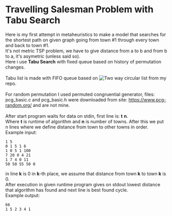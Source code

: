 # **Travelling Salesman Problem with Tabu Search**
Here is my first attempt in metaheuristics to make a model that searches for the shortest path on given graph 
going from town #1 through every town and back to town #1.<br>
It's not metric TSP problem, we have to give distance from a to b and from b to a, it's asymetric (unless said so).<br>
Here i use **Tabu Search** with fixed queue based on history of permutation changes.<br><br>
Tabu list is made with FIFO queue based on ![**Two way circular list**](url) from my repo.<br><br>
For random permutation I used permuted congruential generator, files: pcg_basic.c and pcg_basic.h were downloaded from 
site: https://www.pcg-random.org/ and are not mine.<br><br>
After start program waits for data on stdin, first line is: **t** **n**.<br>Where **t** is runtime of algorithm and **n** is 
number of towns. After this we put n lines where we define distance from town to other towns in order.<br>
Example input:<br>
```
1 5
0 1 5 1 6
1 0 5 1 100
7 20 0 4 21
1 7 4 0 11
50 50 55 50 0
```
in line **k** is 0 in **k**-th place, we assume that distance from town **k** to town **k** is 0.<br>
After execution in given runtime program gives on stdout lowest distance that algorithm has found and next line is 
best found cycle.<br>
Example output:<br>
```
66
1 5 2 3 4 1
```
